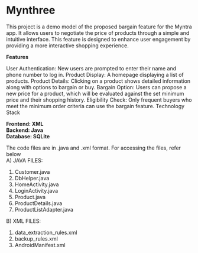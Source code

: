 # Mynthree
This project is a demo model of the proposed bargain feature for the Myntra app. It allows users to negotiate the price of products through a simple and intuitive interface. This feature is designed to enhance user engagement by providing a more interactive shopping experience. <br>

**Features**

User Authentication: New users are prompted to enter their name and phone number to log in.
Product Display: A homepage displaying a list of products.
Product Details: Clicking on a product shows detailed information along with options to bargain or buy.
Bargain Option: Users can propose a new price for a product, which will be evaluated against the set minimum price and their shopping history.
Eligibility Check: Only frequent buyers who meet the minimum order criteria can use the bargain feature.
Technology Stack

**Frontend: XML <br>
Backend: Java <br>
Database: SQLite**

The code files are in .java and .xml format. For accessing the files, refer below <br>
A) JAVA FILES: <br>
1) Customer.java <br>
2) DbHelper.java <br>
3) HomeActivity.java <br>
4) LoginActivity.java <br>
5) Product.java <br>
6) ProductDetails.java <br>
7) ProductListAdapter.java <br>

B) XML FILES:<br>
1) data_extraction_rules.xml <br>
2) backup_rules.xml <br>
3) AndroidManifest.xml <br>

